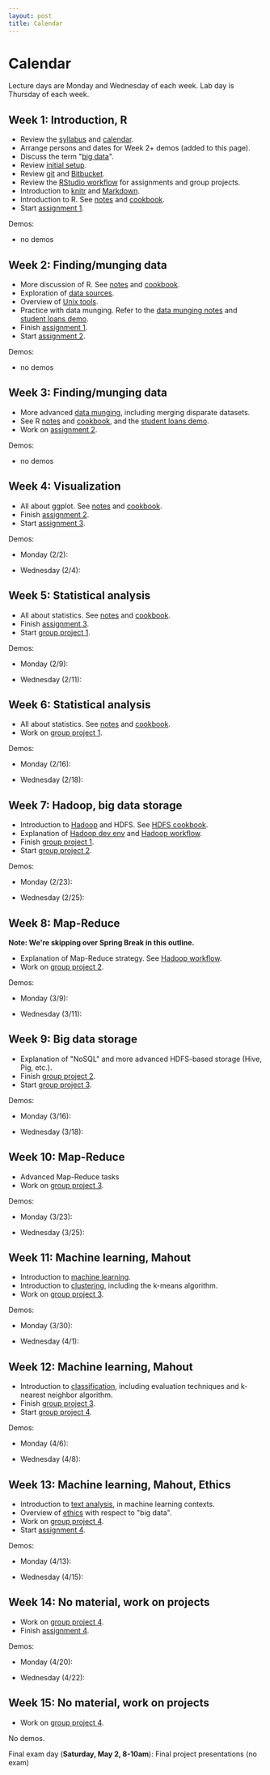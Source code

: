 ```yaml
---
layout: post
title: Calendar
---
```


# Calendar

Lecture days are Monday and Wednesday of each week. Lab day is Thursday of each week.

## Week 1: Introduction, R

- Review the [syllabus](/notes/syllabus.html) and [calendar](/notes/calendar.html).
- Arrange persons and dates for Week 2+ demos (added to this page).
- Discuss the term "[big data](/notes/big-data.html)".
- Review [initial setup](/notes/initial-setup.html).
- Review [git](/notes/git.html) and [Bitbucket](https://bitbucket.org).
- Review the [RStudio workflow](/notes/rstudio-workflow.html) for assignments and group projects.
- Introduction to [knitr](/cookbook/knitr.html) and [Markdown](/cookbook/markdown.html).
- Introduction to R. See [notes](/notes/r.html) and [cookbook](/cookbook/r.html).
- Start [assignment 1](/assignments/2015-01-20-assignment-1.html).

Demos:

- no demos

## Week 2: Finding/munging data

- More discussion of R. See [notes](/notes/r.html) and [cookbook](/cookbook/r.html).
- Exploration of [data sources](/cookbook/data-sources.html).
- Overview of [Unix tools](/cookbook/unix-tools.html).
- Practice with data munging. Refer to the [data munging notes](/notes/data-munging.html) and [student loans demo](/notes/demo-student-loans.html).
- Finish [assignment 1](/assignments/2015-01-20-assignment-1.html).
- Start [assignment 2](/assignments/2015-02-03-assignment-2.html).

Demos:

- no demos

## Week 3: Finding/munging data

- More advanced [data munging](/notes/data-munging.html), including merging disparate datasets.
- See R [notes](/notes/r.html) and [cookbook](/cookbook/r.html), and the [student loans demo](/notes/demo-student-loans.html).
- Work on [assignment 2](/assignments/2015-02-03-assignment-2.html).

Demos:

- no demos

## Week 4: Visualization

- All about ggplot. See [notes](/notes/ggplot.html) and [cookbook](/cookbook/ggplot.html).
- Finish [assignment 2](/assignments/2015-02-03-assignment-2.html).
- Start [assignment 3](/assignments/2015-02-10-assignment-3.html).

Demos:

- Monday (2/2):

- Wednesday (2/4):

## Week 5: Statistical analysis

- All about statistics. See [notes](/notes/statistics.html) and [cookbook](/cookbook/statistics.html).
- Finish [assignment 3](/assignments/2015-02-10-assignment-3.html).
- Start [group project 1](/assignments/2015-02-24-group-project-1.html).

Demos:

- Monday (2/9):

- Wednesday (2/11):

## Week 6: Statistical analysis

- All about statistics. See [notes](/notes/statistics.html) and [cookbook](/cookbook/statistics.html).
- Work on [group project 1](/assignments/2015-02-24-group-project-1.html).

Demos:

- Monday (2/16):

- Wednesday (2/18):

## Week 7: Hadoop, big data storage

- Introduction to [Hadoop](/notes/hadoop.html) and HDFS. See [HDFS cookbook](/cookbook/hdfs.html).
- Explanation of [Hadoop dev env](/notes/hadoop-dev-env.html) and [Hadoop workflow](/notes/hadoop-workflow.html).
- Finish [group project 1](/assignments/2015-02-24-group-project-1.html).
- Start [group project 2](/assignments/2015-03-17-group-project-2.html).

Demos:

- Monday (2/23):

- Wednesday (2/25):

## Week 8: Map-Reduce

**Note: We're skipping over Spring Break in this outline.**

- Explanation of Map-Reduce strategy. See [Hadoop workflow](/notes/hadoop-workflow.html).
- Work on [group project 2](/assignments/2015-03-17-group-project-2.html).

Demos:

- Monday (3/9):

- Wednesday (3/11):

## Week 9: Big data storage

- Explanation of "NoSQL" and more advanced HDFS-based storage (Hive, Pig, etc.).
- Finish [group project 2](/assignments/2015-03-17-group-project-2.html).
- Start [group project 3](/assignments/2015-04-07-group-project-3.html).

Demos:

- Monday (3/16):

- Wednesday (3/18):

## Week 10: Map-Reduce

- Advanced Map-Reduce tasks
- Work on [group project 3](/assignments/2015-04-07-group-project-3.html).

Demos:

- Monday (3/23):

- Wednesday (3/25):

## Week 11: Machine learning, Mahout

- Introduction to [machine learning](/notes/machine-learning.html).
- Introduction to [clustering](/notes/clustering.html), including the k-means algorithm.
- Work on [group project 3](/assignments/2015-04-07-group-project-3.html).

Demos:

- Monday (3/30):

- Wednesday (4/1):

## Week 12: Machine learning, Mahout

- Introduction to [classification](/notes/classification.html), including evaluation techniques and k-nearest neighbor algorithm.
- Finish [group project 3](/assignments/2015-04-07-group-project-3.html).
- Start [group project 4](/assignments/2015-05-02-group-project-4.html).

Demos:

- Monday (4/6):

- Wednesday (4/8):

## Week 13: Machine learning, Mahout, Ethics

- Introduction to [text analysis](/notes/text-analysis.html), in machine learning contexts.
- Overview of [ethics](/notes/ethics.html) with respect to "big data".
- Work on [group project 4](/assignments/2015-05-02-group-project-4.html).
- Start [assignment 4](/assignments/2015-04-21-assignment-4.html).

Demos:

- Monday (4/13):

- Wednesday (4/15):

## Week 14: No material, work on projects

- Work on [group project 4](/assignments/2015-05-02-group-project-4.html).
- Finish [assignment 4](/assignments/2015-04-21-assignment-4.html).

Demos:

- Monday (4/20):

- Wednesday (4/22):

## Week 15: No material, work on projects

- Work on [group project 4](/assignments/2015-05-02-group-project-4.html).

No demos.

Final exam day (**Saturday, May 2, 8-10am**): Final project presentations (no exam)